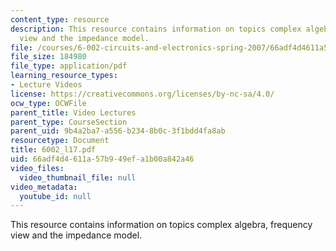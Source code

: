 ```yaml
---
content_type: resource
description: This resource contains information on topics complex algebra, frequency
  view and the impedance model.
file: /courses/6-002-circuits-and-electronics-spring-2007/66adf4d4611a57b949efa1b00a842a46_6002_l17.pdf
file_size: 184980
file_type: application/pdf
learning_resource_types:
- Lecture Videos
license: https://creativecommons.org/licenses/by-nc-sa/4.0/
ocw_type: OCWFile
parent_title: Video Lectures
parent_type: CourseSection
parent_uid: 9b4a2ba7-a556-b234-8b0c-3f1bdd4fa8ab
resourcetype: Document
title: 6002_l17.pdf
uid: 66adf4d4-611a-57b9-49ef-a1b00a842a46
video_files:
  video_thumbnail_file: null
video_metadata:
  youtube_id: null
---
```

This resource contains information on topics complex algebra, frequency view and the impedance model.